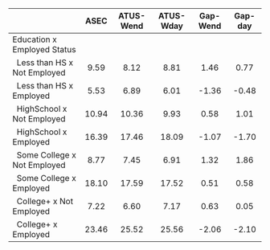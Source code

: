
|                      |         ASEC |    ATUS-Wend |    ATUS-Wday |     Gap-Wend |      Gap-day |
| -------------------- | :----------: | :----------: | :----------: | :----------: | :----------: |
| Education x Employed Status |              |              |              |              |              |
| &nbsp;&nbsp;Less than HS x Not Employed |         9.59 |         8.12 |         8.81 |         1.46 |         0.77 |
| &nbsp;&nbsp;Less than HS x Employed |         5.53 |         6.89 |         6.01 |        -1.36 |        -0.48 |
| &nbsp;&nbsp;HighSchool x Not Employed |        10.94 |        10.36 |         9.93 |         0.58 |         1.01 |
| &nbsp;&nbsp;HighSchool x Employed |        16.39 |        17.46 |        18.09 |        -1.07 |        -1.70 |
| &nbsp;&nbsp;Some College x Not Employed |         8.77 |         7.45 |         6.91 |         1.32 |         1.86 |
| &nbsp;&nbsp;Some College x Employed |        18.10 |        17.59 |        17.52 |         0.51 |         0.58 |
| &nbsp;&nbsp;College+ x Not Employed |         7.22 |         6.60 |         7.17 |         0.63 |         0.05 |
| &nbsp;&nbsp;College+ x Employed |        23.46 |        25.52 |        25.56 |        -2.06 |        -2.10 |

